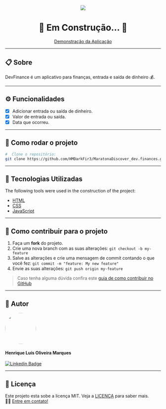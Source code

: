 <h1 align="center">
  <img src="https://user-images.githubusercontent.com/65872394/110146547-775df480-7db9-11eb-914e-b6702075d1af.png" />
</h1>

<h1 align="center">
  🚧 Em Construção... 🚧
</h1>

<p align="center" >
  <a href="https://devfinances-rose.vercel.app">Demonstração da Aplicação</a>
</p>
  
---

## 📋 Sobre
DevFinance é um aplicativo para finanças, entrada e saída de dinheiro 💰.

---

## ⚙️ Funcionalidades

- [x] Adicionar entrada ou saída de dinheiro.
- [x] Valor de entrada ou saída.
- [x] Data que ocorreu.
  
---

## 📂 Como rodar o projeto

```bash
#  Clone o repositório:
git clone https://github.com/HMDarkFir3/MaratonaDiscover_dev.finances.git
```

---

## 🚀 Tecnologias Utilizadas
 
The following tools were used in the construction of the project:

- [HTML](https://developer.mozilla.org/pt-BR/docs/Web/Guide/HTML/HTML5)
- [CSS](https://developer.mozilla.org/pt-BR/docs/Web/CSS)
- [JavaScript](https://developer.mozilla.org/pt-BR/docs/Web/JavaScript)

---

## 💪 Como contribuir para o projeto

1. Faça um **fork** do projeto.
2. Crie uma nova branch com as suas alterações: `git checkout -b my-feature`
3. Salve as alterações e crie uma mensagem de commit contando o que você fez: `git commit -m "feature: My new feature"`
4. Envie as suas alterações: `git push origin my-feature`
> Caso tenha alguma dúvida confira este [guia de como contribuir no GitHub](https://github.com/firstcontributions/first-contributions)

---

## 🧑 Autor

<img style="border-radius: 50%;" src="https://github.com/HMDarkFir3.png" width="100px;" alt=""/>
<h4>Henrique Luís Oliveira Marques</h4>

[![Linkedin Badge](https://img.shields.io/badge/-Henrique-blue?style=flat-square&logo=Linkedin&logoColor=white&link=https://www.linkedin.com/in/henrique-luís-oliveira-marques-3406361a7/)](https://www.linkedin.com/in/henrique-luís-oliveira-marques-3406361a7/) 

---

## 📝 Licença
Este projeto esta sobe a licença MIT. Veja a [LICENÇA](./LICENSE) para saber mais. 
<br>
👋🏽 [Entre em contato!](https://www.linkedin.com/in/henrique-luís-oliveira-marques-3406361a7/)


